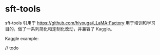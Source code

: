 # sft-tools

sft-tools 引用于 https://github.com/hiyouga/LLaMA-Factory
用于培训和学习目的，做了一系列简化和定制化改动，并兼容了 Kaggle。

Kaggle example:

// todo
